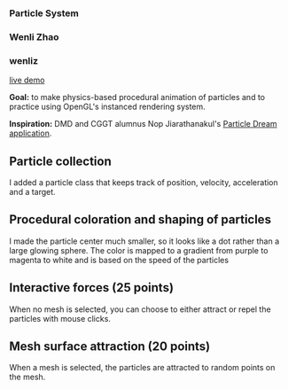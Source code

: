 
### Particle System

### Wenli Zhao
### wenliz

[live demo](https://wpchop.github.io/homework-6-particle-system-wpchop/)

**Goal:** to make physics-based procedural animation of particles and to practice using OpenGL's instanced rendering system.

**Inspiration:** DMD and CGGT alumnus Nop Jiarathanakul's [Particle Dream application](http://www.iamnop.com/particles/).

## Particle collection 
I added a particle class that keeps track of position, velocity, acceleration and a target.

## Procedural coloration and shaping of particles
I made the particle center much smaller, so it looks like a dot rather than a large glowing sphere. The color is mapped to a gradient from purple to magenta to white and is based on the speed of the particles

## Interactive forces (25 points)
When no mesh is selected, you can choose to either attract or repel the particles with mouse clicks.

## Mesh surface attraction (20 points)
When a mesh is selected, the particles are attracted to random points on the mesh.
